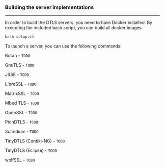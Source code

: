 ### Building the server implementations

---

In order to build the DTLS servers, you need to have Docker installed. By executing the included bash script, you can build all docker images:
```bash
bash setup.sh
```

To launch a server, you can use the following commands:

Botan - ```TODO```

GnuTLS - ```TODO```

JSSE - ```TODO```

LibreSSL - ```TODO```

MatrixSSL - ```TODO```

Mbed TLS - ```TODO```

OpenSSL - ```TODO```

PionDTLS - ```TODO```

Scandium - ```TODO```

TinyDTLS (Contiki-NG) - ```TODO```

TinyDTLS (Eclipse) - ```TODO```

wolfSSL - ```TODO```
